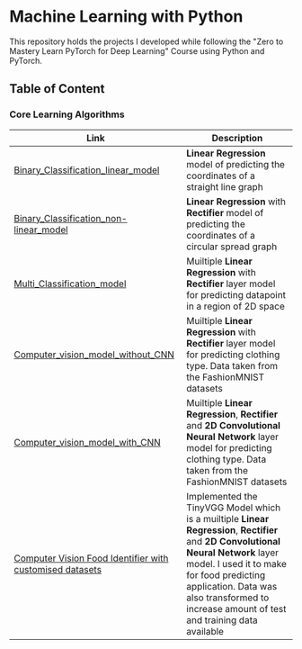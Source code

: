 # Machine Learning with Python
This repository holds the projects I developed while following the "Zero to Mastery Learn PyTorch for Deep Learning" Course using Python and PyTorch.

## Table of Content

### Core Learning Algorithms
| Link | Description|
| --- | --- |
| [Binary_Classification_linear_model](Binary_Classification_linear_model.py) | **Linear Regression** model of predicting the coordinates of a straight line graph |
| [Binary_Classification_non-linear_model](Binary_Classification_non-linear_model.py) | **Linear Regression** with **Rectifier** model of predicting the coordinates of a circular spread graph |
| [Multi_Classification_model ](Multi_Classification_model.py) | Muiltiple **Linear Regression** with **Rectifier** layer model for predicting datapoint in a region of 2D space |
| [Computer_vision_model_without_CNN ](Computer_vision_model_without_CNN.py) | Muiltiple **Linear Regression** with **Rectifier** layer model for predicting clothing type. Data taken from the FashionMNIST datasets |
| [Computer_vision_model_with_CNN ](Computer_vision_model_with_CNN.py) | Muiltiple **Linear Regression**, **Rectifier** and **2D Convolutional Neural Network** layer model for predicting clothing type. Data taken from the FashionMNIST datasets |
| [Computer Vision Food Identifier with customised datasets ](model_using_custom_data_set.ipynb) | Implemented the TinyVGG Model which is a muiltiple **Linear Regression**, **Rectifier** and **2D Convolutional Neural Network** layer model. I used it to make  for food predicting application. Data was also transformed to increase amount of test and training data available |

